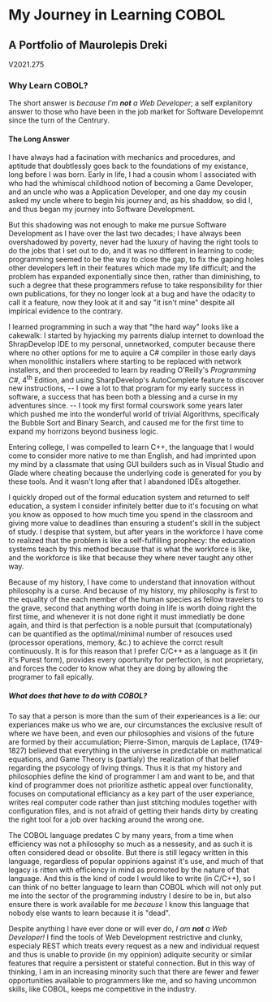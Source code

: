 My Journey in Learning COBOL 
===============================
A Portfolio of Maurolepis Dreki 
-------------------------------
V2021.275 

### Why Learn COBOL?
The short answer is *because I'm **not** a Web Developer*; a self explanitory 
answer to those who have been in the job market for Software Developemnt since 
the turn of the Centrury.

#### The Long Answer
I have always had a facination with mechanics and procedures, and aptitude that
doubtlessly goes back to the foundations of my existance, long before I was 
born.  Early in life, I had a cousin whom I associated with who had the 
whimiscal childhood notion of becoming a Game Developer, and an uncle who was
a Application Developer, and one day my cousin asked my uncle where to begin
his journey and, as his shaddow, so did I, and thus began my journey into 
Software Development.

But this shadowing was not enough to make me pursue Software Development as I
have over the last two decades; I have always been overshadowed by poverty, 
never had the luxury of having the right tools to do the jobs that I set out to
do, and it was no different in learning to code; programming seemed to be the 
way to close the gap, to fix the gaping holes other developers left in their 
features which made my life difficult; and the problem has expanded 
exponentially since then, rather than diminishing, to such a degree that these
programmers refuse to take responsibility for thier own publications, for they 
no longer look at a bug and have the odacity to call it a feature, now they 
look at it and say "it isn't mine" despite all impirical evidence to the 
contrary.

I learned programming in such a way that "the hard way" looks like a cakewalk:
I started by hyjacking my parrents dialup internet to download the ShrapDevelop
IDE to my personal, unnetworked, computer because there where no other options 
for me to aquire a C# compiler in those early days when monolithic installers 
where starting to be replaced with network installers, and then proceeded to 
learn by reading O'Reilly's *Programming C#*, 4<sup>th</sup> Edition, and using
SharpDevelop's AutoComplete feature to discover new instructions, -- I owe a
lot to that program for my early success in software, a success that has been 
both a blessing and a curse in my adventures since. -- I took my first formal
courswork some years later which pushed me into the wonderful world of trivial
Algorithms, specificaly the Bubble Sort and Binary Search, and caused me for 
the first time to expand my horrizons beyond business logic.

Entering college, I was compelled to learn C++, the language that I would come
to consider more native to me than English, and had imprinted upon my mind by 
a classmate that using GUI builders such as in Visual Studio and Glade where 
cheating because the underlying code is generated for you by these tools.  And
it wasn't long after that I abandoned IDEs altogether.

I quickly droped out of the formal education system and returned to self 
education, a system I consider infinitely better due to it's focusing on what
you know as opposed to how much time you spend in the classroom and giving 
more value to deadlines than ensuring a student's skill in the subject of 
study.  I despise that system, but after years in the workforce I have come to 
realized that the problem is like a self-fulfilling prophecy: the education 
systems teach by this method because that is what the workforce is like, and
the workforce is like that because they where never taught any other way.

Because of my history, I have come to understand that innovation without 
philosophy is a curse.  And because of my history, my philosophy is first to 
the equality of the each member of the human species as fellow travelers to the
grave, second that anything worth doing in life is worth doing right the first 
time, and whenever it is not done right it must immediatly be done again, and 
third is that perfection is a noble pursuit that (computationaly) can be 
quantified as the optimal/minimal number of resouces used (processor operations,
memory, &c.) to achieve the corrct result continuously.  It is for this reason 
that I prefer C/C++ as a language as it (in it's Purest form), provides every 
oportunity for perfection, is not proprietary, and forces the coder to know 
what they are doing by allowing the programer to fail epically.

##### What does that have to do with COBOL?
To say that a person is more than the sum of their experieances is a lie: our 
experiances make us who we are, our circumstances the exclusive result of where
we have been, and even our philosophies and visions of the future are formed by
their accumulation; Pierre-Simon, marquis de Laplace, (1749-1827) believed that
everything in the universe in predictable on mathmatical equations, and Game 
Theory is (partialy) the realization of that belief regarding the psycology of 
living things.  Thus it is that my history and philosophies define the kind of 
programmer I am and want to be, and that kind of programmer does not prioritize
asthetic appeal over functionality, focuses on computational efficiancy as a 
key part of the user experiance, writes real computer code rather than just 
stitching modules together with configuration files, and is not afraid of 
getting their hands dirty by creating the right tool for a job over hacking 
around the wrong one.

The COBOL language predates C by many years, from a time when efficiency was 
not a philosophy so much as a nessesity, and as such it is often considered 
dead or obsolite.  But there is still legacy written in this language, 
regardless of popular oppinions against it's use, and much of that legacy is 
ritten with efficiency in mind as promoted by the nature of that language. 
And this is the kind of code I would like to write (in C/C++), so I can think
of no better language to learn than COBOL which will not only put me into the
sector of the programming industry I desire to be in, but also ensure there is
work available for me *because* I know this language that nobody else wants to
learn because it is "dead".

Despite anything I have ever done or will ever do, *I am **not** a Web 
Developer!*  I find the tools of Web Development restrictive and clunky, 
especialy REST which treats every request as a new and individual request and 
thus is unable to provide (in my oppinion) adiquite security or similar 
features that require a persistent or stateful connection.  But in this way of
thinking, I am in an increasing minority such that there are fewer and fewer 
opportunities available to programmers like me, and so having uncommon skills,
like COBOL, keeps me competitive in the industry.
